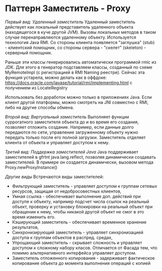 Паттерн Заместитель - Proxy
===========================
*Первый вид: Удаленный заместитель*
Удаленный заместитель действует как локальный представитель удаленного объекта (находящегося в куче другой JVM).
Вызовы локальных методов в таком случае перенаправляются удаленному объекту. Используется технология Java RMI.
Со стороны клиента появляется "заглушка" (stub) - клиентский помощник, со стороны сервера - "скелет" (skeleton) - серверный помощник.

Раньше эти классы генерировались автоматически программой rmic из JDK. Для этого в генератор подставляем классы, созданный по
схеме MyRemoteImpl (с регистрацией в RMI Naming реестре). Сейчас эта функция устарела, можно делать как в оффдоке:
https://docs.oracle.com/javase/tutorial/rmi/implementing.html с получением из LocateRegistry

Использовать без доработок можно только в приложениях Java. Если клиент другой платформы, можно смотреть на JNI совместно
с RMI, либо на другие способы обмена.

*Второй вид: Виртуальный заместитель*
Выполняет функции суррогатного заместителя объекта до и во время его создания, позволяет отложить создание.
Например, если данные долго передаются по сети, управление загруженному объекту нужно передать
только после его полной загрузки.
Заместитель отделяет клиента от объекта и управляет доступом к нему.

*Третий вид: Поддержка заместителей Java*
Java поддерживает заместителей в gfrtnt java.lang.reflect, позволяя динамически создавать заместителей. 
В примере он создается динамически, вызовом метода Proxy.newProxyInstance()

*Другие виды*
Встречаются виды заместителей: 
* Фильтрующий заместитель - управляет доступом к группам сетевых ресурсов, защищая от недобросовестных клиентов, 
* Умная ссылка - обеспечивает выполнение доп. действий при доступе к объекту, например подсчет числа ссылок на реальный объект, проверку и установку 
блокировки на реальный объект при обращении к нему, чтобы никакой другой объект не смог в это время изменить его.
* Кэширующий заместитель - обеспечивает временное хранение результатов,
* Синхронизирующий заместитель - управляет синхронизацией доступа к группам объектов в распред. средах,
* Упрощающий заместитель - скрывает сложность и управляет доступом к сложному набору класов. Отличается от Фасада тем, что
помимо альтернативного интерфейса управляет доступом.
* Заместитель отложенного копирования - задерживает фактическое копирование объекта до момента выполнения операций с копией



